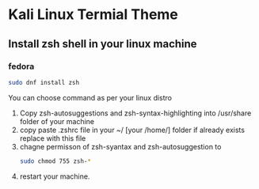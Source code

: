 # Kali Linux Termial Theme

## Install zsh shell in your linux machine

### fedora
```bash
sudo dnf install zsh
 ```

You can choose command as per your linux distro

1. Copy zsh-autosuggestions and zsh-syntax-highlighting into /usr/share folder of your machine
2. copy paste .zshrc file in your ~/ [your /home/] folder if already exists replace with this file
3. chagne permisson of zsh-syantax and zsh-autosuggestion to
   ```bash
   sudo chmod 755 zsh-*
   ```
5. restart your machine.
